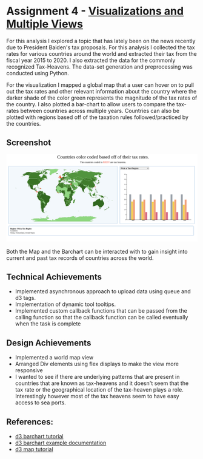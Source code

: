 Assignment 4 - [Visualizations and Multiple Views](https://ashishjumbo.github.io/04-multiple-views/)  
===

For this analysis I explored a topic that has lately been on the news recently due to President Baiden's tax proposals. For this analysis I collected the tax rates for various countries around the world and extracted their tax from the fiscal year 2015 to 2020. I also extracted the data for the commonly recognized Tax-Heavens. The data-set generation and preprocessing was conducted using Python.

For the visualization I mapped a global map that a user can hover on to pull out the tax rates and other relevant information about the country where the darker shade of the color green represents the magnitude of the tax rates of the country. I also plotted a bar-chart to allow users to compare the tax-rates between countries across multiple years. Countries can also be plotted with regions based off of the taxation rules followed/practiced by the countries.   

Screenshot
-----------------
![Example Image](./images/screenshot3.png)


Both the Map and the Barchart can be interacted with to gain insight into current and past tax records of countries across the world.

Technical Achievements
------------
- Implemented asynchronous approach to upload data using queue and d3 tags.
- Implementation of dynamic tool tooltips.
- Implemented custom callback functions that can be passed from the calling function so that the callback function can be called eventually when the task is complete

Design Achievements
----------------
- Implemented a world map view
- Arranged Div elements using flex displays to make the view more responsive
- I wanted to see if there are underlying patterns that are present in countries that are known as tax-heavens and it doesn't seem that the tax rate or the geographical location of the tax-heaven plays a role. Interestingly however most of the tax heavens seem to have easy access to sea ports.

References:
------------------
- [d3 barchart tutorial](https://bl.ocks.org/mbostock/3885304)
- [d3 barchart example documentation](https://www.d3-graph-gallery.com/barplot.html)
- [d3 map tutorial](https://www.d3-graph-gallery.com/graph/choropleth_hover_effect.html)
